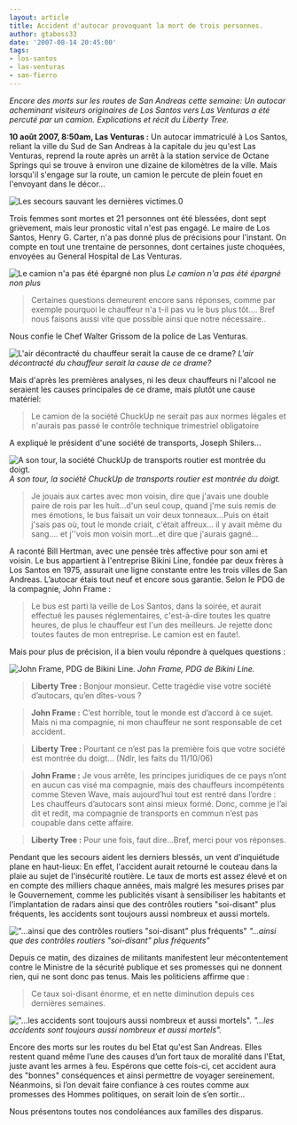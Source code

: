 ```yaml
---
layout: article
title: Accident d'autocar provoquant la mort de trois personnes.
author: gtaboss33
date: '2007-08-14 20:45:00'
tags:
- los-santos
- las-venturas
- san-fierro
---
```


_Encore des morts sur les routes de San Andreas cette semaine: Un autocar acheminant visiteurs originaires de Los Santos vers Las Venturas a été percuté par un camion. Explications et récit du Liberty Tree._

**10 août 2007, 8:50am, Las Venturas :** Un autocar immatriculé à Los Santos, reliant la ville du Sud de San Andreas à la capitale du jeu qu'est Las Venturas, reprend la route après un arrêt à la station service de Octane Springs qui se trouve à environ une dizaine de kilomètres de la ville. Mais lorsqu'il s'engage sur la route, un camion le percute de plein fouet en l'envoyant dans le décor...

![Les secours sauvant les dernières victimes.](/content/images/2016/07/accident_bus-04.jpg)0

Trois femmes sont mortes et 21 personnes ont été blessées, dont sept grièvement, mais leur pronostic vital n'est pas engagé. Le maire de Los Santos, Henry G. Carter, n'a pas donné plus de précisions pour l'instant. On compte en tout une trentaine de personnes, dont certaines juste choquées, envoyées au General Hospital de Las Venturas.

![Le camion n'a pas été épargné non plus](/content/images/2016/07/accident_bus-11.jpg)
_Le camion n'a pas été épargné non plus_

> Certaines questions demeurent encore sans réponses, comme par exemple pourquoi le chauffeur n'a t-il pas vu le bus plus tôt.... Bref nous faisons aussi vite que possible ainsi que notre nécessaire..

Nous confie le Chef Walter Grissom de la police de Las Venturas.

![L'air décontracté du chauffeur serait la cause de ce drame?](/content/images/2016/07/accident_bus-07.jpg)
_L'air décontracté du chauffeur serait la cause de ce drame?_

Mais d'après les premières analyses, ni les deux chauffeurs ni l'alcool ne seraient les causes principales de ce drame, mais plutôt une cause matériel:

> Le camion de la société ChuckUp ne serait pas aux normes légales et n'aurais pas passé le contrôle technique trimestriel obligatoire

A expliqué le président d'une société de transports, Joseph Shilers...

![A son tour, la société ChuckUp de transports routier est montrée du doigt.](/content/images/2016/07/accident_bus-06.jpg)
_A son tour, la société ChuckUp de transports routier est montrée du doigt._

> Je jouais aux cartes avec mon voisin, dire que j'avais une double paire de rois par les huit...d'un seul coup, quand j'me suis remis de mes émotions, le bus faisait un voir deux tonneaux...Puis on était j'sais pas où, tout le monde criait, c'était affreux... il y avait même du sang.... et j''vois mon voisin mort...et dire que j'aurais gagné...

A raconté Bill Hertman, avec une pensée très affective pour son ami et voisin. Le bus appartient à l'entreprise Bikini Line, fondée par deux frères à Los Santos en 1975, assurait une ligne constante entre les trois villes de San Andreas. L’autocar étais tout neuf et encore sous garantie. Selon le PDG de la compagnie, John Frame :

> Le bus est parti la veille de Los Santos, dans la soirée, et aurait effectué les pauses réglementaires, c'est-à-dire toutes les quatre heures, de plus le chauffeur est l'un des meilleurs. Je rejette donc toutes fautes de mon entreprise. Le camion est en faute!.

Mais pour plus de précision, il a bien voulu répondre à quelques questions :

![John Frame, PDG de Bikini Line.](/content/images/2016/07/accident_bus-08.jpg)
_John Frame, PDG de Bikini Line._

> **Liberty Tree :** Bonjour monsieur. Cette tragédie vise votre société d’autocars, qu’en dîtes-vous ?

> **John Frame :** C’est horrible, tout le monde est d’accord à ce sujet. Mais ni ma compagnie, ni mon chauffeur ne sont responsable de cet accident.

> **Liberty Tree :** Pourtant ce n’est pas la première fois que votre société est montrée du doigt… (Ndlr, les faits du 11/10/06)

> **John Frame :** Je vous arrête, les principes juridiques de ce pays n’ont en aucun cas visé ma compagnie, mais des chauffeurs incompétents comme Steven Wave, mais aujourd’hui tout est rentré dans l’ordre : Les chauffeurs d’autocars sont ainsi mieux formé. Donc, comme je l’ai dit et redit, ma compagnie de transports en commun n’est pas coupable dans cette affaire.

> **Liberty Tree :** Pour une fois, faut dire…Bref, merci pour vos réponses.

Pendant que les secours aident les derniers blessés, un vent d'inquiétude plane en haut-lieux: En effet, l'accident aurait retourné le couteau dans la plaie au sujet de l'insécurité routière. Le taux de morts est assez élevé et on en compte des milliers chaque années, mais malgré les mesures prises par le Gouvernement, comme les publicités visant à sensibiliser les habitants et l'implantation de radars ainsi que des contrôles routiers "soi-disant" plus fréquents, les accidents sont toujours aussi nombreux et aussi mortels.

!["...ainsi que des contrôles routiers "soi-disant" plus fréquents"](/content/images/2016/07/accident_bus-02.jpg)
_"...ainsi que des contrôles routiers "soi-disant" plus fréquents"_

Depuis ce matin, des dizaines de militants manifestent leur mécontentement contre le Ministre de la sécurité publique et ses promesses qui ne donnent rien, qui ne sont donc pas tenus. Mais les politiciens affirme que :

> Ce taux soi-disant énorme, et en nette diminution depuis ces dernières semaines.

!["...les accidents sont toujours aussi nombreux et aussi mortels".](/content/images/2016/07/accident_bus-05.jpg)
_"...les accidents sont toujours aussi nombreux et aussi mortels"._

Encore des morts sur les routes du bel Etat qu'est San Andreas. Elles restent quand même l’une des causes d’un fort taux de moralité dans l'Etat, juste avant les armes à feu. Espérons que cette fois-ci, cet accident aura des "bonnes" conséquences et ainsi permettre de voyager sereinement. Néanmoins, si l’on devait faire confiance à ces routes comme aux promesses des Hommes politiques, on serait loin de s’en sortir…

Nous présentons toutes nos condoléances aux familles des disparus.